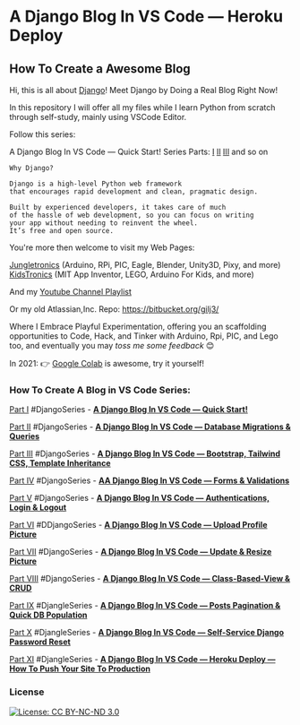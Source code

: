 # A Django Blog In VS Code — Heroku Deploy

## How To Create a Awesome Blog

Hi, this is all about [Django](https://www.djangoproject.com/)! 
Meet Django by Doing a Real Blog Right Now!

In this repository I will offer all my files while I learn Python from scratch through self-study, mainly using VSCode Editor.

Follow this series:

A Django Blog In VS Code — Quick Start!
Series Parts: [I](https://medium.com/jungletronics/a-django-blog-in-vs-code-fb23335d9196) [II](https://medium.com/jungletronics/a-django-blog-in-vs-code-a36fa085ea11) [III](https://medium.com/jungletronics/a-django-blog-in-vs-code-c090eef59849) and so on
```
Why Django?

Django is a high-level Python web framework 
that encourages rapid development and clean, pragmatic design. 

Built by experienced developers, it takes care of much 
of the hassle of web development, so you can focus on writing 
your app without needing to reinvent the wheel. 
It’s free and open source.
```

You're more then welcome to visit my Web Pages:

[Jungletronics](https://medium.com/jungletronics) (Arduino, RPi, PIC, Eagle, Blender, Unity3D, Pixy, and more)
[KidsTronics](https://medium.com/kidstronics) (MIT App Inventor, LEGO, Arduino For Kids, and more)

And my [Youtube Channel Playlist](https://www.youtube.com/playlist?list=PLK3PeNcUzb8TwZuXZJgREj5nDbQxRLW_a)

Or my old Atlassian,Inc. Repo: https://bitbucket.org/gilj3/

Where I Embrace Playful Experimentation, offering you an scaffolding opportunities to Code, Hack,
and Tinker with Arduino, Rpi, PIC, and Lego too, and eventually you may _toss me some feedback_ :blush:

In 2021: :point_right: [Google Colab](https://colab.research.google.com/) is awesome, try it yourself! 

### How To Create A Blog in VS Code Series:

[Part I](https://medium.com/jungletronics/a-django-blog-in-vs-code-fb23335d9196) #DjangoSeries - [**A Django Blog In VS Code — Quick Start!**](https://medium.com/jungletronics/a-django-blog-in-vs-code-fb23335d9196)

[Part II](https://medium.com/jungletronics/a-django-blog-in-vs-code-a36fa085ea11) #DjangoSeries - [**A Django Blog In VS Code — Database Migrations & Queries**](https://medium.com/jungletronics/a-django-blog-in-vs-code-a36fa085ea11)

[Part III](https://medium.com/jungletronics/a-django-blog-in-vs-code-c090eef59849) #DjangoSeries - [**A Django Blog In VS Code — Bootstrap, Tailwind CSS, Template Inheritance**](https://medium.com/jungletronics/a-django-blog-in-vs-code-c090eef59849)

[Part IV](https://medium.com/jungletronics/a-django-blog-in-vs-code-46b6e9915b9a) #DjangoSeries - [**AA Django Blog In VS Code — Forms & Validations**](https://medium.com/jungletronics/a-django-blog-in-vs-code-46b6e9915b9a)

[Part V](https://medium.com/jungletronics/a-django-blog-in-vs-code-368b22a981ea) #DjangoSeries - [**A Django Blog In VS Code — Authentications, Login & Logout**](https://medium.com/jungletronics/a-django-blog-in-vs-code-368b22a981ea)

[Part VI](https://medium.com/jungletronics/a-django-blog-in-vs-code-6dee94cec9c0) #DDjangoSeries - [**A Django Blog In VS Code — Upload Profile Picture**](https://medium.com/jungletronics/a-django-blog-in-vs-code-6dee94cec9c0)

[Part VII](https://medium.com/jungletronics/a-django-blog-in-vs-code-8449d3e1754d) #DjangoSeries - [**A Django Blog In VS Code — Update & Resize Picture**](https://medium.com/jungletronics/a-django-blog-in-vs-code-8449d3e1754d)

[Part VIII](https://medium.com/jungletronics/a-django-blog-in-vs-code-3b6fc8eb19aa) #DjangoSeries - [**A Django Blog In VS Code — Class-Based-View & CRUD**](https://medium.com/jungletronics/a-django-blog-in-vs-code-3b6fc8eb19aa)

[Part IX](https://medium.com/jungletronics/a-django-blog-in-vs-code-posts-pagination-quick-db-population-2c561310cf3c) #DjangleSeries - [**A Django Blog In VS Code — Posts Pagination & Quick DB Population**](https://medium.com/jungletronics/a-django-blog-in-vs-code-posts-pagination-quick-db-population-2c561310cf3c)

[Part X](https://medium.com/jungletronics/a-django-blog-in-vs-code-self-service-django-password-reset-b58575007482) #DjangleSeries - [**A Django Blog In VS Code — Self-Service Django Password Reset**](https://medium.com/jungletronics/a-django-blog-in-vs-code-self-service-django-password-reset-b58575007482)

[Part XI](https://medium.com/jungletronics/a-django-blog-in-vs-code-heroku-deploy-how-to-push-your-site-to-production-a3119c4bcb81) #DjangleSeries - [**A Django Blog In VS Code — Heroku Deploy — How To Push Your Site To Production**](https://medium.com/jungletronics/a-django-blog-in-vs-code-heroku-deploy-how-to-push-your-site-to-production-a3119c4bcb81)


### License

[![License: CC BY-NC-ND 3.0](https://img.shields.io/badge/License-CC%20BY--NC--ND%203.0-lightgrey.svg)](https://creativecommons.org/licenses/by-nc-nd/3.0/)


